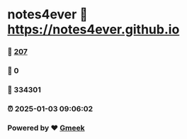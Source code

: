 # notes4ever :link: https://notes4ever.github.io 
### :page_facing_up: [207](https://notes4ever.github.io/tag.html) 
### :speech_balloon: 0 
### :hibiscus: 334301 
### :alarm_clock: 2025-01-03 09:06:02 
### Powered by :heart: [Gmeek](https://github.com/Meekdai/Gmeek)
